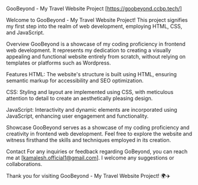 GooBeyond - My Travel Website Project    [https://goobeyond.ccbp.tech/]


Welcome to GooBeyond - My Travel Website Project!  This project signifies my first step into the realm of web development, employing HTML, CSS, and JavaScript.

Overview
GooBeyond is a showcase of my coding proficiency in frontend web development. It represents my dedication to creating a visually appealing and functional website entirely from scratch, without relying on templates or platforms such as Wordpress.

Features
HTML: The website's structure is built using HTML, ensuring semantic markup for accessibility and SEO optimization.

CSS: Styling and layout are implemented using CSS, with meticulous attention to detail to create an aesthetically pleasing design.

JavaScript: Interactivity and dynamic elements are incorporated using JavaScript, enhancing user engagement and functionality.

Showcase
GooBeyond serves as a showcase of my coding proficiency and creativity in frontend web development. Feel free to explore the website and witness firsthand the skills and techniques employed in its creation.

Contact
For any inquiries or feedback regarding GoBeyond, you can reach me at [kamalesh.official1@gmail.com]. I welcome any suggestions or collaborations.

Thank you for visiting GooBeyond - My Travel Website Project! 🌍✈️
